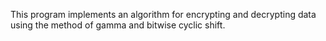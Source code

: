 This program implements an algorithm for encrypting and decrypting data using the method of gamma and bitwise cyclic shift.
